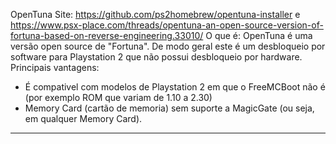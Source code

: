 OpenTuna
Site: https://github.com/ps2homebrew/opentuna-installer e https://www.psx-place.com/threads/opentuna-an-open-source-version-of-fortuna-based-on-reverse-engineering.33010/
O que é: OpenTuna é uma versão open source de "Fortuna". De modo geral este é um desbloqueio por software para Playstation 2 que não possui desbloqueio por hardware.
Principais vantagens:
* É compativel com modelos de Playstation 2 em que o FreeMCBoot não é (por exemplo ROM que variam de 1.10 a 2.30) 
* Memory Card (cartão de memoria) sem suporte a MagicGate (ou seja, em qualquer Memory Card).
---------------------------------------------------------------------------------------------------------------------------------------------------------------------------
